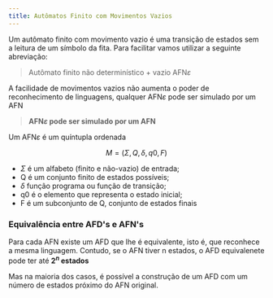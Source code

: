 ```yaml
---
title: Autômatos Finito com Movimentos Vazios
---
```


Um autômato finito com movimento vazio é uma transição de estados sem a leitura de um símbolo da fita.
Para facilitar vamos utilizar a seguinte abreviação:

> Autômato finito não determinístico + vazio AFN$\varepsilon$

A facilidade de movimentos vazios não aumenta o poder de reconhecimento de linguagens, qualquer AFN$\varepsilon$ pode ser simulado por um AFN

> **AFN$\varepsilon$ pode ser simulado por um AFN**

Um AFN$\varepsilon$ é um quíntupla ordenada

$$M = (\Sigma, Q, \delta, q0, F)$$

* $\Sigma$ é um alfabeto (finito e não-vazio) de entrada;
* Q é um conjunto finito de estados possíveis;
* $\delta$ função programa ou função de transição;
* q0 é o elemento que representa o estado inicial;
* F é um subconjunto de Q, conjunto de estados finais

### Equivalência entre AFD's e AFN's

Para cada AFN existe um AFD que lhe é equivalente, isto é, que reconhece a mesma linguagem.
Contudo, se o AFN tiver n estados, o AFD equivalenete pode ter até **$2^n$ estados**

Mas na maioria dos casos, é possível a construção de um AFD com um número de estados próximo do AFN original.

